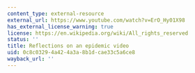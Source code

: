 ```yaml
---
content_type: external-resource
external_url: https://www.youtube.com/watch?v=ErO_Hy01X98
has_external_license_warning: true
license: https://en.wikipedia.org/wiki/All_rights_reserved
status: ''
title: Reflections on an epidemic video
uid: 0c8c0329-4a42-4a3a-8b1d-cae33c5a6ce8
wayback_url: ''
---
```


